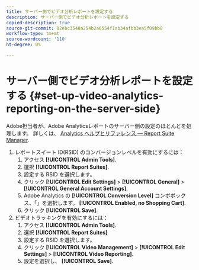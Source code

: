 ```yaml
---
title: サーバー側でビデオ分析レポートを設定する
description: サーバー側でビデオ分析レポートを設定する
copied-description: true
source-git-commit: 02ebc3548a254b2a6554f1ab34afbb3ea5f09bb8
workflow-type: tm+mt
source-wordcount: '110'
ht-degree: 0%

---
```


# サーバー側でビデオ分析レポートを設定する {#set-up-video-analytics-reporting-on-the-server-side}

Adobe担当者が、Adobe Analyticsレポートのサーバー側の設定のほとんどを処理します。 詳しくは、 [Analytics ヘルプとリファレンス — Report Suite Manager](https://microsite.omniture.com/t2/help/en_US/reference/#Report_Suite_Manager).
1. レポートスイート ID(RSID) のコンバージョンレベルを有効にするには：
   1. アクセス **[!UICONTROL Admin Tools]**.
   1. 選択 **[!UICONTROL Report Suites]**.
   1. 設定する RSID を選択します。
   1. クリック **[!UICONTROL Edit Settings]** > **[!UICONTROL General]** > **[!UICONTROL General Account Settings]**.
   1. Adobe Analytics の **[!UICONTROL Conversion Level]** コンボボックス、「」を選択します。 **[!UICONTROL Enabled, no Shopping Cart]**.
   1. クリック **[!UICONTROL Save]**.
1. ビデオトラッキングを有効にするには：
   1. アクセス **[!UICONTROL Admin Tools]**.
   1. 選択 **[!UICONTROL Report Suites]**
   1. 設定する RSID を選択します。
   1. クリック **[!UICONTROL Video Management]** > **[!UICONTROL Edit Settings]** > **[!UICONTROL Video Reporting]**.
   1. 設定を選択し、 **[!UICONTROL Save]**.
